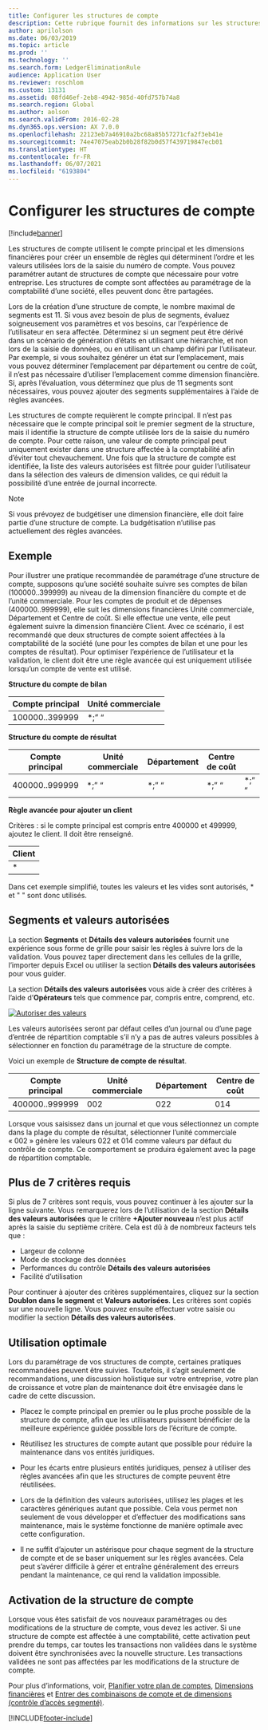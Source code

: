 ```yaml
---
title: Configurer les structures de compte
description: Cette rubrique fournit des informations sur les structures de compte et les dimensions financières.
author: aprilolson
ms.date: 06/03/2019
ms.topic: article
ms.prod: ''
ms.technology: ''
ms.search.form: LedgerEliminationRule
audience: Application User
ms.reviewer: roschlom
ms.custom: 13131
ms.assetid: 08fd46ef-2eb8-4942-985d-40fd757b74a8
ms.search.region: Global
ms.author: aolson
ms.search.validFrom: 2016-02-28
ms.dyn365.ops.version: AX 7.0.0
ms.openlocfilehash: 22123eb7a46910a2bc68a85b57271cfa2f3eb41e
ms.sourcegitcommit: 74e47075eab2b0b28f82b0d57f439719847ecb01
ms.translationtype: HT
ms.contentlocale: fr-FR
ms.lasthandoff: 06/07/2021
ms.locfileid: "6193804"
---
```

# <a name="configure-account-structures"></a>Configurer les structures de compte

[!include[banner](../includes/banner.md)]

Les structures de compte utilisent le compte principal et les dimensions financières pour créer un ensemble de règles qui déterminent l’ordre et les valeurs utilisées lors de la saisie du numéro de compte. Vous pouvez paramétrer autant de structures de compte que nécessaire pour votre entreprise. Les structures de compte sont affectées au paramétrage de la comptabilité d’une société, elles peuvent donc être partagées.

Lors de la création d’une structure de compte, le nombre maximal de segments est 11. Si vous avez besoin de plus de segments, évaluez soigneusement vos paramètres et vos besoins, car l’expérience de l’utilisateur en sera affectée. Déterminez si un segment peut être dérivé dans un scénario de génération d’états en utilisant une hiérarchie, et non lors de la saisie de données, ou en utilisant un champ défini par l’utilisateur. Par exemple, si vous souhaitez générer un état sur l’emplacement, mais vous pouvez déterminer l’emplacement par département ou centre de coût, il n’est pas nécessaire d’utiliser l’emplacement comme dimension financière. Si, après l’évaluation, vous déterminez que plus de 11 segments sont nécessaires, vous pouvez ajouter des segments supplémentaires à l’aide de règles avancées.

Les structures de compte requièrent le compte principal. Il n’est pas nécessaire que le compte principal soit le premier segment de la structure, mais il identifie la structure de compte utilisée lors de la saisie du numéro de compte. Pour cette raison, une valeur de compte principal peut uniquement exister dans une structure affectée à la comptabilité afin d’éviter tout chevauchement. Une fois que la structure de compte est identifiée, la liste des valeurs autorisées est filtrée pour guider l’utilisateur dans la sélection des valeurs de dimension valides, ce qui réduit la possibilité d’une entrée de journal incorrecte.

> [!NOTE] 
> Si vous prévoyez de budgétiser une dimension financière, elle doit faire partie d’une structure de compte. La budgétisation n’utilise pas actuellement des règles avancées.

## <a name="example"></a>Exemple
Pour illustrer une pratique recommandée de paramétrage d’une structure de compte, supposons qu’une société souhaite suivre ses comptes de bilan (100000..399999) au niveau de la dimension financière du compte et de l’unité commerciale. Pour les comptes de produit et de dépenses (400000..999999), elle suit les dimensions financières Unité commerciale, Département et Centre de coût. Si elle effectue une vente, elle peut également suivre la dimension financière Client. Avec ce scénario, il est recommandé que deux structures de compte soient affectées à la comptabilité de la société (une pour les comptes de bilan et une pour les comptes de résultat). Pour optimiser l’expérience de l’utilisateur et la validation, le client doit être une règle avancée qui est uniquement utilisée lorsqu’un compte de vente est utilisé.

**Structure du compte de bilan**

|Compte principal          | Unité commerciale    |
|----------------------|-----------|
|100000..399999 | *;” “|

**Structure du compte de résultat**

|Compte principal          | Unité commerciale    |Département          | Centre de coût    | &nbsp; |
|----------------------|------------------|--------------------|-----------|---|
|400000..999999 | \*;” “| \*;” “| \*;” “| \*;” “|

**Règle avancée pour ajouter un client**

Critères : si le compte principal est compris entre 400000 et 499999, ajoutez le client. Il doit être renseigné.

|Client         |
|-----------------|
|* |

Dans cet exemple simplifié, toutes les valeurs et les vides sont autorisés, * et " " sont donc utilisés.

## <a name="segments-and-allowed-values"></a>Segments et valeurs autorisées
La section **Segments** et **Détails des valeurs autorisées** fournit une expérience sous forme de grille pour saisir les règles à suivre lors de la validation. Vous pouvez taper directement dans les cellules de la grille, l’importer depuis Excel ou utiliser la section **Détails des valeurs autorisées** pour vous guider.

La section **Détails des valeurs autorisées** vous aide à créer des critères à l’aide d’**Opérateurs** tels que commence par, compris entre, comprend, etc.

[![Autoriser des valeurs](./media/account.png)](./media/account.png) 

Les valeurs autorisées seront par défaut celles d’un journal ou d’une page d’entrée de répartition comptable s’il n’y a pas de autres valeurs possibles à sélectionner en fonction du paramétrage de la structure de compte.

Voici un exemple de **Structure de compte de résultat**.

|Compte principal          | Unité commerciale    |Département          | Centre de coût    |
|----------------------|-----------|----------------------|-----------|
|400000..999999 | 002 | 022 | 014 |

Lorsque vous saisissez dans un journal et que vous sélectionnez un compte dans la plage du compte de résultat, sélectionner l’unité commerciale « 002 » génère les valeurs 022 et 014 comme valeurs par défaut du contrôle de compte. Ce comportement se produira également avec la page de répartition comptable. 

## <a name="more-than-7-criteria-needed"></a>Plus de 7 critères requis

Si plus de 7 critères sont requis, vous pouvez continuer à les ajouter sur la ligne suivante. Vous remarquerez lors de l’utilisation de la section **Détails des valeurs autorisées** que le critère **+Ajouter nouveau** n’est plus actif après la saisie du septième critère. Cela est dû à de nombreux facteurs tels que : 
 - Largeur de colonne 
 - Mode de stockage des données 
 - Performances du contrôle **Détails des valeurs autorisées**
 - Facilité d’utilisation  
 
Pour continuer à ajouter des critères supplémentaires, cliquez sur la section **Doublon dans le segment** et **Valeurs autorisées**. Les critères sont copiés sur une nouvelle ligne. Vous pouvez ensuite effectuer votre saisie ou modifier la section **Détails des valeurs autorisées**.

## <a name="best-practices"></a>Utilisation optimale
Lors du paramétrage de vos structures de compte, certaines pratiques recommandées peuvent être suivies. Toutefois, il s’agit seulement de recommandations, une discussion holistique sur votre entreprise, votre plan de croissance et votre plan de maintenance doit être envisagée dans le cadre de cette discussion.

- Placez le compte principal en premier ou le plus proche possible de la structure de compte, afin que les utilisateurs puissent bénéficier de la meilleure expérience guidée possible lors de l’écriture de compte.

- Réutilisez les structures de compte autant que possible pour réduire la maintenance dans vos entités juridiques.

- Pour les écarts entre plusieurs entités juridiques, pensez à utiliser des règles avancées afin que les structures de compte peuvent être réutilisées.

- Lors de la définition des valeurs autorisées, utilisez les plages et les caractères génériques autant que possible. Cela vous permet non seulement de vous développer et d’effectuer des modifications sans maintenance, mais le système fonctionne de manière optimale avec cette configuration.

- Il ne suffit d’ajouter un astérisque pour chaque segment de la structure de compte et de se baser uniquement sur les règles avancées. Cela peut s’avérer difficile à gérer et entraîne généralement des erreurs pendant la maintenance, ce qui rend la validation impossible.

## <a name="account-structure-activation"></a>Activation de la structure de compte
Lorsque vous êtes satisfait de vos nouveaux paramétrages ou des modifications de la structure de compte, vous devez les activer. Si une structure de compte est affectée à une comptabilité, cette activation peut prendre du temps, car toutes les transactions non validées dans le système doivent être synchronisées avec la nouvelle structure. Les transactions validées ne sont pas affectées par les modifications de la structure de compte.

Pour plus d’informations, voir, [Planifier votre plan de comptes](plan-chart-of-accounts.md), [Dimensions financières](financial-dimensions.md) et [Entrer des combinaisons de compte et de dimensions (contrôle d’accès segmenté)](enter-account-dimension-combinations-segmented-entry-control.md).


[!INCLUDE[footer-include](../../includes/footer-banner.md)]